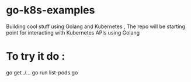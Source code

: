 # go-k8s-examples
Building cool stuff using Golang and Kubernetes , The repo will be starting point for interacting with Kubernetes APIs using Golang 
# To try it do :
go get ./...
go run list-pods.go

